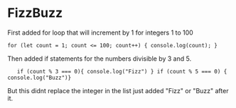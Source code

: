 # FizzBuzz

First added for loop that will increment by 1 for integers 1 to 100

`for (let count = 1; count <= 100; count++) {
	console.log(count);
  }`

Then added if statements for the numbers divisible by 3 and 5. 

`	if (count % 3 === 0){
		console.log("Fizz")
	}
	 if (count % 5 === 0) {
		 console.log("Buzz")}`

But this didnt replace the integer in the list just added "Fizz" or "Buzz" after it.

